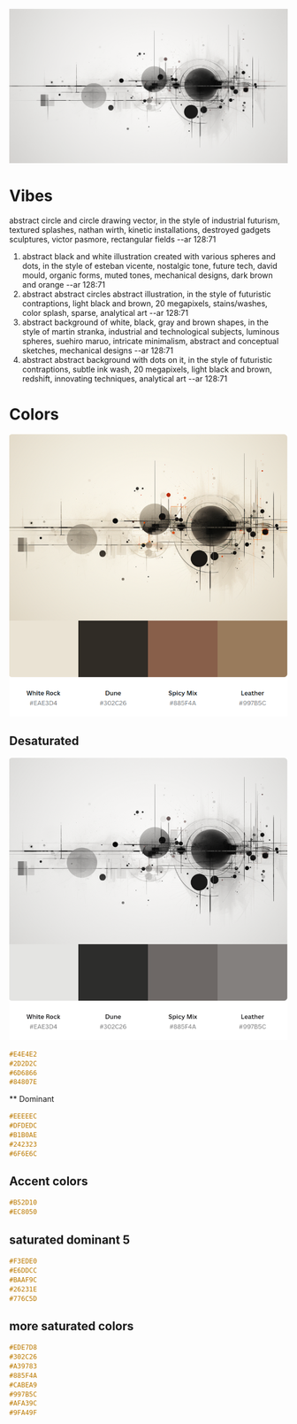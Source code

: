 ![banner](https://github.com/vortext/esther/blob/main/doc/vibes/v2/banner-monochrome90.png?raw=true)

# Vibes
abstract circle and circle drawing vector, in the style of industrial futurism, textured splashes, nathan wirth, kinetic installations, destroyed gadgets sculptures, victor pasmore, rectangular fields --ar 128:71

1. abstract black and white illustration created with various spheres
   and dots, in the style of esteban vicente, nostalgic tone, future
   tech, david mould, organic forms, muted tones, mechanical designs,
   dark brown and orange --ar 128:71
2. abstract abstract circles abstract illustration, in the style of
   futuristic contraptions, light black and brown, 20 megapixels,
   stains/washes, color splash, sparse, analytical art --ar 128:71
3. abstract background of white, black, gray and brown shapes, in the
   style of martin stranka, industrial and technological subjects,
   luminous spheres, suehiro maruo, intricate minimalism, abstract and
   conceptual sketches, mechanical designs --ar 128:71
4. abstract abstract background with dots on it, in the style of
   futuristic contraptions, subtle ink wash, 20 megapixels, light
   black and brown, redshift, innovating techniques, analytical art
   --ar 128:71

# Colors
![Colors](https://github.com/vortext/esther/blob/main/doc/vibes/v2/colors.png?raw=true)

## Desaturated
![Desaturated](https://github.com/vortext/esther/blob/main/doc/vibes/v2/colors-desaturated90.png?raw=true)


```css
#E4E4E2
#2D2D2C
#6D6866
#84807E
```

** Dominant
```css
#EEEEEC
#DFDEDC
#B1B0AE
#242323
#6F6E6C
```

## Accent colors
```css
#B52D10
#EC8050
```

## saturated dominant 5
```css
#F3EDE0
#E6DDCC
#BAAF9C
#26231E
#776C5D
```

## more saturated colors
```css
#EDE7D8
#302C26
#A39783
#885F4A
#CABEA9
#997B5C
#AFA39C
#9FA49F
```
